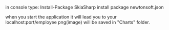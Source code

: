 in console type:
Install-Package SkiaSharp
install package newtonsoft.json

when you start the application it will lead you to your localhost:port/employee
png(image) will be saved in "Charts" folder.